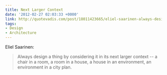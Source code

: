 ```yaml
---
title: Next Larger Context
date: '2012-02-27 02:03:33 +0000'
link: http://quotevadis.com/post/18011423665/eliel-saarinen-always-design-things-by-context
tags:
- Design
- Architecture
---
```

Eliel Saarinen:

> Always design a thing by considering it in its next larger context -- a chair in a room, a room in a house, a house in an environment, an environment in a city plan.
